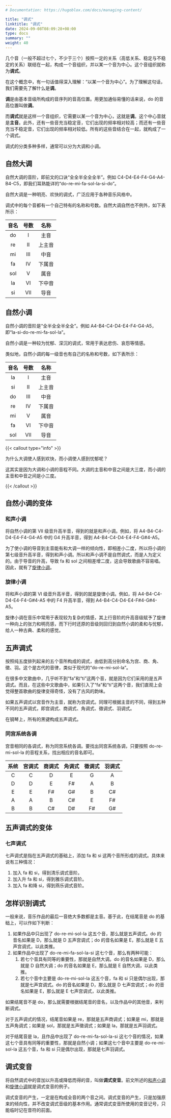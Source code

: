 ```yaml
---
# Documentation: https://hugoblox.com/docs/managing-content/

title: "调式"
linktitle: "调式"
date: 2024-09-08T08:09:28+08:00
type: docs
summary: ""
weight: 40
---
```


<!--more-->

几个音（一般不超过七个，不少于三个）按照一定的关系（高低关系、稳定与不稳定的关系）联结在一起，构成一个音组织，并以某一个音为中心。这个音组织就称为**调式**。

在这个概念中，有一句话值得深入理解：“以某一个音为中心”。为了理解这句话，我们需要先了解什么是**调**。

**调**是由基本音级所构成的音序列的音高位置。用更加通俗易懂的话来说，do 的音高位置叫做**调**。

而**调式**就是这样一个音组织，它需要以某一个音为中心，这就是**调**。这个中心音就是**主音**。此外，还有一些音充当稳定音，它们出现的频率相对较高；而还有一些音充当不稳定音，它们出现的频率相对较低。所有的这些音结合在一起，就构成了一个调式。

调式的分类多种多样，通常可以分为大调和小调。

## 自然大调

自然大调的音阶，即前文的口诀“全全半全全全半”。例如 C4-D4-E4-F4-G4-A4-B4-C5，即我们耳熟能详的“do-re-mi-fa-sol-la-si-do”。

自然大调是一种明亮、欢快的调式，广泛应用于各种音乐风格中。

调式中的每个音都有一个自己特有的名称和号数。自然大调自然也不例外，如下表所示：

| 音名 | 号数 |  名称  |
| :--: | :--: | :----: |
|  do  |  I   |  主音  |
|  re  |  II  | 上主音 |
|  mi  | III  |  中音  |
|  fa  |  IV  | 下属音 |
| sol  |  V   |  属音  |
|  la  |  VI  | 下中音 |
|  si  | VII  |  导音  |

## 自然小调

自然小调的音阶是“全半全全半全全”。例如 A4-B4-C4-D4-E4-F4-G4-A5，即“la-si-do-re-mi-fa-sol-la”。

自然小调是一种较为忧郁、深沉的调式，常用于表达悲伤、哀怨等情感。

类似地，自然小调的每一级音也有自己的名称和号数，如下表所示：

| 音名 | 号数 |  名称  |
| :--: | :--: | :----: |
|  la  |  I   |  主音  |
|  si  |  II  | 上主音 |
|  do  | III  |  中音  |
|  re  |  IV  | 下属音 |
|  mi  |  V   |  属音  |
|  fa  |  VI  | 下中音 |
| sol  | VII  |  导音  |

{{< callout type="info" >}}

为什么大调使人感到欢快，而小调使人感到忧郁呢？

这其实是因为大调和小调的音程不同。大调的主音和中音之间是大三度，而小调的主音和中音之间是小三度。

{{< /callout >}}

## 自然小调的变体

### 和声小调

将自然小调的第 VII 级音升高半音，得到的就是和声小调。例如，将 A4-B4-C4-D4-E4-F4-G4-A5 中的 G4 升高半音，得到 A4-B4-C4-D4-E4-F4-G#4-A5。

为了使小调的导音到主音能有和大调一样的倾向性，即相差小二度，所以将小调的第七级音升高半音，得到和声小调。所以和声小调不是自然调式，而是人为定义的。由于导音的升高，导致 fa 和 sol 之间相差增二度，这会导致歌曲不容易唱。因此，就有了[旋律小调](./#旋律小调)。

### 旋律小调

将和声小调的第 VI 级音升高半音，得到的就是旋律小调。例如，将 A4-B4-C4-D4-E4-F4-G#4-A5 中的 F4 升高半音，得到 A4-B4-C4-D4-E4-F#4-G#4-A5。

旋律小调在音乐中常用于表现较为复杂的情感，其上行音阶的升高音级赋予了旋律一种向上的张力和明亮感，而下行时还原的音级则回归到自然小调的柔和与忧郁，给人一种古典、柔和的感觉。

## 五声调式

按照纯五度排列起来的五个音所构成的调式，由低到高分别命名为宫、商、角、徵、羽。这个是古代的音律，类似于现代的“do-re-mi-sol-la”。

在很多中文歌曲中，几乎听不到“fa”和“ti”这两个音，就是因为它们采用的是五声调式。而且，在这些中文歌曲中，如果引入了“fa”和“ti”这两个音，我们直观上会觉得整首歌曲的旋律变得奇怪，没有了古风的韵味。

如果五声调式以宫音作为主音，就称为宫调式。同理可根据主音的不同，得到五种不同的五声调式，即宫调式、商调式、角调式、徵调式、羽调式。

在钢琴上，所有的黑键构成五声调式。

### 同宫系统各调

宫音相同的各调式，称为同宫系统各调。要找出同宫系统各调，只要按照 do-re-mi-sol-la 的音程关系，找出相应的音名即可。

| 系统 | 宫调式 | 商调式 | 角调式 | 徵调式 | 羽调式 |
| :--: | :----: | :----: | :----: | :----: | :----: |
|  C   |   C    |   D    |   E    |   G    |   A    |
|  D   |   D    |   E    |   F#   |   A    |   B    |
|  E   |   E    |   F#   |   G#   |   B    |   C#   |
|  A   |   A    |   B    |   C#   |   E    |   F#   |
|  B   |   B    |   C#   |   D#   |   F#   |   G#   |

## 五声调式的变体

### 七声调式

七声调式是指在五声调式的基础上，添加 fa 和 si 这两个音所形成的调式。具体来说有三种情况：

1. 加入 fa 和 si，得到清乐调式音阶。
2. 加入升 fa 和 si，得到雅乐调式音阶。
3. 加入 fa 和降 si，得到燕乐调式音阶。

## 怎样识别调式

一般来说，音乐作品的最后一音绝大多数都是主音。基于此，在结尾音是 do 的基础上，可以作如下判断：

1. 如果作品中只出现了 do-re-mi-sol-la 这五个音，那么就是五声调式。do 的音名如果是 D，那么就是 D 五声宫调式；do 的音名如果是 E，那么就是 E 五声宫调式，以此类推。
2. 如果作品中出现了 do-re-mi-fa-sol-la-si 这七个音，那么有两种可能：
   1. 若七个音具有同等的重要性，那就是自然大调。do 的音名如果是 D，那么就是 D 自然大调；do 的音名如果是 E，那么就是 E 自然大调，以此类推。
   2. 若七个音中主要是 do-re-mi-sol-la 这五个音，fa 和 si 只是偶尔出现，那就是七声宫调式。do 的音名如果是 D，那么就是 D 七声宫调式；do 的音名如果是 E，那么就是 E 七声宫调式，以此类推。

如果结尾音不是 do，那么就需要根据结尾音的音名，以及作品中的其他音，来判断调式。

对于五声调式的情况，结尾音如果是 re，那就是五声商调式；如果是 mi，那就是五声角调式；如果是 sol，那就是五声徵调式；如果是 la，那就是五声羽调式。

对于结尾音是 la，且作品中出现了 do-re-mi-fa-sol-la-si 这七个音的情况，如果这七个音具有同等的重要性，那就是自然小调；如果这七个音中主要是 do-re-mi-sol-la 这五个音，fa 和 si 只是偶尔出现，那就是七声羽调式。

## 调式变音

将自然调式中的音加以升高或降低而得的音，叫做**调式变音**。前文所述的[和声小调](./#和声小调)和[旋律小调](./#旋律小调)就是调式变音的例子。

调式变音的产生，一定是在构成全音的两个音之间。调式变音的产生，只是加强原来的倾向性，并不改变调式音级的基本作用。通常调式变音所使用的变音记号，只能临时记在音符的前面。
